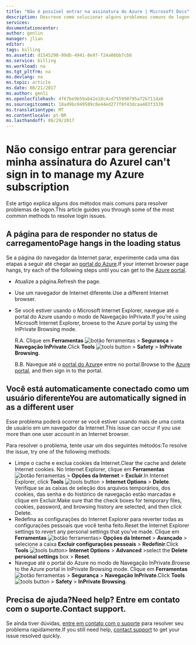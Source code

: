 ```yaml
---
title: "Não é possível entrar na assinatura do Azure | Microsoft Docs"
description: Descreve como solucionar alguns problemas comuns de logon na assinatura do Azure.
services: 
documentationcenter: 
author: genlin
manager: jlian
editor: 
tags: billing
ms.assetid: d1545298-99db-4941-8e97-f24a06bb7cb6
ms.service: billing
ms.workload: na
ms.tgt_pltfrm: na
ms.devlang: na
ms.topic: article
ms.date: 08/21/2017
ms.author: genli
ms.openlocfilehash: 4f67be9b59ab42e10c4cd755998795a72b711da6
ms.sourcegitcommit: 18ad9bc049589c8e44ed277f8f43dcaa483f3339
ms.translationtype: MT
ms.contentlocale: pt-BR
ms.lasthandoff: 08/29/2017
---
```

# <a name="i-cant-sign-in-to-manage-my-azure-subscription"></a><span data-ttu-id="12fc6-103">Não consigo entrar para gerenciar minha assinatura do Azure</span><span class="sxs-lookup"><span data-stu-id="12fc6-103">I can't sign in to manage my Azure subscription</span></span>
<span data-ttu-id="12fc6-104">Este artigo explica alguns dos métodos mais comuns para resolver problemas de logon.</span><span class="sxs-lookup"><span data-stu-id="12fc6-104">This article guides you through some of the most common methods to resolve login issues.</span></span>

## <a name="page-hangs-in-the-loading-status"></a><span data-ttu-id="12fc6-105">A página para de responder no status de carregamento</span><span class="sxs-lookup"><span data-stu-id="12fc6-105">Page hangs in the loading status</span></span>
<span data-ttu-id="12fc6-106">Se a página do navegador da Internet parar, experimente cada uma das etapas a seguir até chegar ao [portal do Azure](https://portal.azure.com).</span><span class="sxs-lookup"><span data-stu-id="12fc6-106">If your internet browser page hangs, try each of the following steps until you can get to the [Azure portal](https://portal.azure.com).</span></span>

* <span data-ttu-id="12fc6-107">Atualize a página.</span><span class="sxs-lookup"><span data-stu-id="12fc6-107">Refresh the page.</span></span>
* <span data-ttu-id="12fc6-108">Use um navegador de Internet diferente.</span><span class="sxs-lookup"><span data-stu-id="12fc6-108">Use a different Internet browser.</span></span>
* <span data-ttu-id="12fc6-109">Se você estiver usando o Microsoft Internet Explorer, navegue até o portal do Azure usando o modo de Navegação InPrivate.</span><span class="sxs-lookup"><span data-stu-id="12fc6-109">If you’re using Microsoft Internet Explorer, browse to the Azure portal by using the InPrivate Browsing mode.</span></span> 
  
  <span data-ttu-id="12fc6-110">R.</span><span class="sxs-lookup"><span data-stu-id="12fc6-110">A.</span></span> <span data-ttu-id="12fc6-111">Clique em **Ferramentas** ![botão ferramentas](./media/billing-cannot-login-subscription/Toolsbutton.png) > **Segurança** > **Navegação InPrivate**.</span><span class="sxs-lookup"><span data-stu-id="12fc6-111">Click **Tools** ![tools button](./media/billing-cannot-login-subscription/Toolsbutton.png) > **Safety** > **InPrivate Browsing**.</span></span>
  
  <span data-ttu-id="12fc6-112">B.</span><span class="sxs-lookup"><span data-stu-id="12fc6-112">B.</span></span> <span data-ttu-id="12fc6-113">Navegue até o [portal do Azure](https://portal.azure.com)e entre no portal.</span><span class="sxs-lookup"><span data-stu-id="12fc6-113">Browse to the [Azure portal](https://portal.azure.com), and then sign in to the portal.</span></span>

## <a name="you-are-automatically-signed-in-as-a-different-user"></a><span data-ttu-id="12fc6-114">Você está automaticamente conectado como um usuário diferente</span><span class="sxs-lookup"><span data-stu-id="12fc6-114">You are automatically signed in as a different user</span></span>
<span data-ttu-id="12fc6-115">Esse problema poderá ocorrer se você estiver usando mais de uma conta de usuário em um navegador da Internet.</span><span class="sxs-lookup"><span data-stu-id="12fc6-115">This issue can occur if you use more than one user account in an Internet browser.</span></span>

<span data-ttu-id="12fc6-116">Para resolver o problema, tente usar um dos seguintes métodos:</span><span class="sxs-lookup"><span data-stu-id="12fc6-116">To resolve the issue, try one of the following methods:</span></span>

* <span data-ttu-id="12fc6-117">Limpe o cache e exclua cookies da Internet.</span><span class="sxs-lookup"><span data-stu-id="12fc6-117">Clear the cache and delete Internet cookies.</span></span> <span data-ttu-id="12fc6-118">No Internet Explorer, clique em **Ferramentas** ![botão ferramentas](./media/billing-cannot-login-subscription/Toolsbutton.png) > **Opções da Internet** > **Excluir**.</span><span class="sxs-lookup"><span data-stu-id="12fc6-118">In Internet Explorer, click **Tools** ![tools button](./media/billing-cannot-login-subscription/Toolsbutton.png) > **Internet Options** > **Delete**.</span></span> <span data-ttu-id="12fc6-119">Verifique se as caixas de seleção dos arquivos temporários, dos cookies, das senha e do histórico de navegação estão marcadas e clique em Excluir.</span><span class="sxs-lookup"><span data-stu-id="12fc6-119">Make sure that the check boxes for temporary files, cookies, password, and browsing history are selected, and then click Delete.</span></span>
* <span data-ttu-id="12fc6-120">Redefina as configurações do Internet Explorer para reverter todas as configurações pessoais que você tenha feito.</span><span class="sxs-lookup"><span data-stu-id="12fc6-120">Reset the Internet Explorer settings to revert any personal settings that you’ve made.</span></span> <span data-ttu-id="12fc6-121">Clique em **Ferramentas** ![botão ferramentas](./media/billing-cannot-login-subscription/Toolsbutton.png)> **Opções da Internet** > **Avançado** > selecione a caixa **Excluir configurações pessoais** > **Redefinir**.</span><span class="sxs-lookup"><span data-stu-id="12fc6-121">Click **Tools** ![tools button](./media/billing-cannot-login-subscription/Toolsbutton.png)> **Internet Options** > **Advanced** >select the **Delete personal settings** box > **Reset**.</span></span>
* <span data-ttu-id="12fc6-122">Navegue até o portal do Azure no modo de Navegação InPrivate.</span><span class="sxs-lookup"><span data-stu-id="12fc6-122">Browse to the Azure portal in InPrivate Browsing mode.</span></span> <span data-ttu-id="12fc6-123">Clique em **Ferramentas** ![botão ferramentas](./media/billing-cannot-login-subscription/Toolsbutton.png) > **Segurança** > **Navegação InPrivate**.</span><span class="sxs-lookup"><span data-stu-id="12fc6-123">Click **Tools** ![tools button](./media/billing-cannot-login-subscription/Toolsbutton.png) > **Safety** > **InPrivate Browsing**.</span></span>

## <a name="need-help-contact-support"></a><span data-ttu-id="12fc6-124">Precisa de ajuda?</span><span class="sxs-lookup"><span data-stu-id="12fc6-124">Need help?</span></span> <span data-ttu-id="12fc6-125">Entre em contato com o suporte.</span><span class="sxs-lookup"><span data-stu-id="12fc6-125">Contact support.</span></span>
<span data-ttu-id="12fc6-126">Se ainda tiver dúvidas, [entre em contato com o suporte](http://go.microsoft.com/fwlink/?linkid=544831&clcid=0x409) para resolver seu problema rapidamente.</span><span class="sxs-lookup"><span data-stu-id="12fc6-126">If you still need help, [contact support](http://go.microsoft.com/fwlink/?linkid=544831&clcid=0x409) to get your issue resolved quickly.</span></span> 

